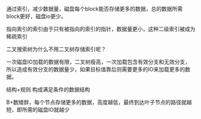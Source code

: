 通过索引，减少数据量，磁盘每个block能否存储更多的数据，总的数据所需block更好，磁盘io更少。

指向索引的索引由于只有被指向的索引的指针，数据量更小，这种二级索引被成为稀疏索引

二叉搜索树为什么不用二叉树存储索引呢？

一次磁盘IO加载的数据有限，二叉树瘦高，一次加载包含有效分支和无效分支，所以造成有效分支的数据量少，如果目标值靠后则需要更多的IO来加载更多的数据。


结构+规则 构成满足条件的数据结构


B+数矮胖，每个节点存储更多的数据，高度越低，最终到达叶子节点的路径就越短，即所需的磁盘IO就越少